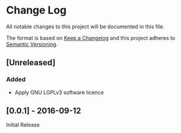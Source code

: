 # Change Log
All notable changes to this project will be documented in this file.

The format is based on [Keep a Changelog](http://keepachangelog.com/) 
and this project adheres to [Semantic Versioning](http://semver.org/).

## [Unreleased]
### Added
- Apply GNU LGPLv3 software licence

## [0.0.1] - 2016-09-12
Initial Release
